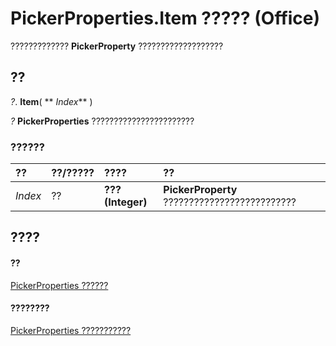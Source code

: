 
# PickerProperties.Item ????? (Office)

????????????? **PickerProperty** ???????????????????


## ??

 _?_. **Item**( ** _Index_** )

 _?_ **PickerProperties** ???????????????????????


### ??????



|**??**|**??/?????**|**????**|**??**|
|:-----|:-----|:-----|:-----|
| _Index_|??|**??? (Integer)**|**PickerProperty** ??????????????????????????|

## ????


#### ??


[PickerProperties ??????](368e2b17-1b4f-484e-483f-53c7cd16a444.md)
#### ????????


[PickerProperties ???????????](http://msdn.microsoft.com/library/ccea858b-6cd6-89be-7ab1-8edaa44099a1%28Office.15%29.aspx)